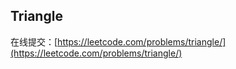 ## Triangle

在线提交：[https://leetcode.com/problems/triangle/](https://leetcode.com/problems/triangle/)
